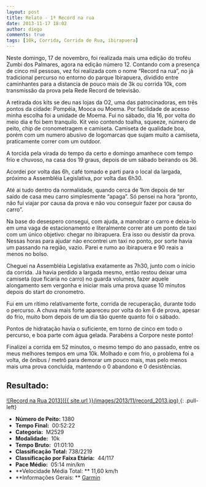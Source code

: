 ```yaml
---
layout: post
title: Relato - 1ª Record na rua
date: 2013-11-17 18:02
author: diego
comments: true
tags: [10k, Corrida, Corrida de Rua, ibirapuera]
---
```


Neste domingo, 17 de novembro, foi realizada mais uma edição do troféu Zumbi dos Palmares, agora na edição número 12. Contando com a presença de cinco mil pessoas, vez foi realizada com o nome “Record na rua”, no já tradicional percurso no entorno do parque Ibirapuera, dividido entre caminhantes para a distancia de pouco mais de 3k ou corrida 10k, com transmissão da prova pela Rede Record de televisão.

A retirada dos kits se deu nas lojas da O2, uma das patrocinadoras, em três pontos da cidade: Pompéia, Mooca ou Moema. Por facilidade de acesso minha escolha foi a unidade de Moema. Fui no sábado, dia 16, por volta do meio dia e foi bem tranquilo. Kit veio contendo toalha, squeeze, número de peito, chip de cronometragem e camiseta. Camiseta de qualidade boa, porém com um numero abusivo de logomarcas que sujam muito a camiseta, praticamente correr com um outdoor.

A torcida pela virada do tempo da certo e domingo amanhece com tempo frio e chuvoso, na casa dos 19 graus, depois de um sábado beirando os 36.

Acordei por volta das 6h, café tomado e parti para o local da largada, próximo a Assembléia Legislativa, por volta das 6h30. 

Até ai tudo dentro da normalidade, quando cerca de 1km depois de ter saído de casa meu carro simplesmente “apaga”. Só pensei na hora “pronto, não fui viajar por causa da prova e não vou conseguir fazer por causa do carro”. 

Na base do desespero consegui, com ajuda, a manobrar o carro e deixa-lo em uma vaga de estacionamento e literalmente correr até um ponto de taxi com um único objetivo: chegar no ibirapuera. Era isso ou desistir da prova. Nessas horas para ajudar não encontrei um taxi no ponto, por sorte havia um passando na região, vazio. Parei e rumo ao ibirapuera e 90 reais a menos no bolso.

Cheguei na Assembléia Legislativa exatamente as 7h30, junto com o início da corrida. Já havia perdido a largada mesmo, então restou deixar uma camiseta (que ficaria no carro) no guarda volumes, fazer aquele alongamento sem vergonha e iniciar mais uma prova quase 10 minutos depois do start do cronometro.

Fui em um rítimo relativamente forte, corrida de recuperação, durante todo o percurso. A chuva mais forte apareceu por volta do km 6 de prova, apesar do frio, muito bom depois de um dia tão quente quanto foi o sábado.

Pontos de hidratação havia o suficiente, em torno de cinco em todo o percurso, e boa parte com água gelada. Parabéns a Corpore neste ponto!

Finalizei a corrida em 52 minutos, o mesmo tempo do ano passado, entre os meus melhores tempos em uma 10k. Molhado e com frio, o problema foi a volta, de ônibus / metrô para demorar um pouco mais, mas pelo menos mais uma prova concluída, mantendo o 0 abandono e 0 desistências. 

## Resultado:

<a href="/images/2013/11/record_2013_big.jpg">
![Record na Rua 2013]({{ site.url }}/images/2013/11/record_2013.jpg)
</a>
{: .pull-left}

* **Número de Peito:**  1380
* **Tempo Final:**  00:52:22
* **Categoria:**  M2529
* **Modalidade:**  10k
* **Tempo Bruto:**  01:01:10
* **Classificação Total:**  738/2219
* **Classificação por Faixa Etária:**  44/117
* **Pace Médio:**  05:14 min/km
* **Velocidade Média Total: **  11,60 km/h
* **Informações Gerais: ** <a href="http://connect.garmin.com/activity/405516024" target="_blank">Garmin</a>
